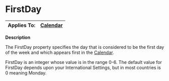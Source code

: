 




<h1 class="heading"><span class="name">FirstDay</span></h1>

| Applies To: | [Calendar](./calendar.md) |
| --- | ---  |


**Description**


The FirstDay property specifies the day that is considered to be the first day of the week and which appears first in the [Calendar](./calendar.md).


FirstDay is an integer whose value is in the range 0-6. The default value for FirstDay depends upon your International Settings, but in most countries is 0 meaning Monday.



